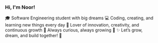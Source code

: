 ### Hi, I'm Noor! 
🎓 Software Engineering student with big dreams 
💻 Coding, creating, and learning new things every day 
🌸 Lover of innovation, creativity, and continuous growth
🐾 Always curious, always growing 🌟
✨ Let’s grow, dream, and build together! 🚀
